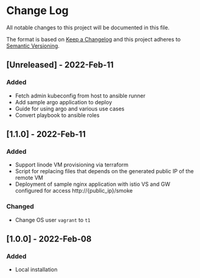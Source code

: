 # Change Log
All notable changes to this project will be documented in this file.

The format is based on [Keep a Changelog](http://keepachangelog.com/)
and this project adheres to [Semantic Versioning](http://semver.org/).

## [Unreleased] - 2022-Feb-11

### Added
- Fetch admin kubeconfig from host to ansible runner
- Add sample argo application to deploy
- Guide for using argo and various use cases
- Convert playbook to ansible roles

## [1.1.0] - 2022-Feb-11

### Added
- Support linode VM provisioning via terraform
- Script for replacing files that depends on the generated public IP of the remote VM
- Deployment of sample nginx application with istio VS and GW configured for access http://{public_ip}/smoke

### Changed
- Change OS user `vagrant` to `t1`

## [1.0.0] - 2022-Feb-08

### Added
- Local installation
